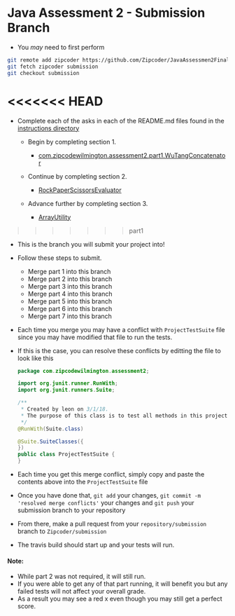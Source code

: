 # Java Assessment 2 - Submission Branch
* You _may_ need to first perform
```bash
git remote add zipcoder https://github.com/Zipcoder/JavaAssessmen2Final
git fetch zipcoder submission
git checkout submission
```

<<<<<<< HEAD
=======
* Complete each of the asks in each of the README.md files found in the [instructions directory](./instructions)
    * Begin by completing section 1.
        * [com.zipcodewilmington.assessment2.part1.WuTangConcatenator](./src/main/java/com/zipcodewilmington/assessment2/part1/README.md)
        
    * Continue by completing section 2.
        * [RockPaperScissorsEvaluator](./src/main/java/com/zipcodewilmington/assessment2/part2/README.md)
        
    * Advance further by completing section 3.
        * [ArrayUtility](./src/main/java/com/zipcodewilmington/assessment2/part3/README.md)
>>>>>>> part1

* This is the branch you will submit your project into! 

* Follow these steps to submit. 
	* Merge part 1 into this branch
	* Merge part 2 into this branch
	* Merge part 3 into this branch
	* Merge part 4 into this branch
	* Merge part 5 into this branch
	* Merge part 6 into this branch
	* Merge part 7 into this branch

* Each time you merge you may have a conflict with `ProjectTestSuite` file since you may have modified that file to run the tests.
* If this is the case, you can resolve these conflicts by editting the file to look like this

	```java
	package com.zipcodewilmington.assessment2;
	
	import org.junit.runner.RunWith;
	import org.junit.runners.Suite;
	
	/**
	 * Created by leon on 3/1/18.
	 * The purpose of this class is to test all methods in this project
	 */
	@RunWith(Suite.class)
	
	@Suite.SuiteClasses({
	})
	public class ProjectTestSuite {
	}
	```

* Each time you get this merge conflict, simply copy and paste the contents above into the `ProjectTestSuite` file
* Once you have done that, `git add` your changes, `git commit -m 'resolved merge conflicts'` your changes and `git push` your submission branch to your repository
* From there, make a pull request from your `repository/submission` branch to `Zipcoder/submission`
* The travis build should start up and your tests will run. 

#### Note: 
* While part 2 was not required, it will still run.
* If you were able to get any of that part running, it will benefit you but any failed tests will not affect your overall grade.
* As a result you may see a red x even though you may still get a perfect score.

